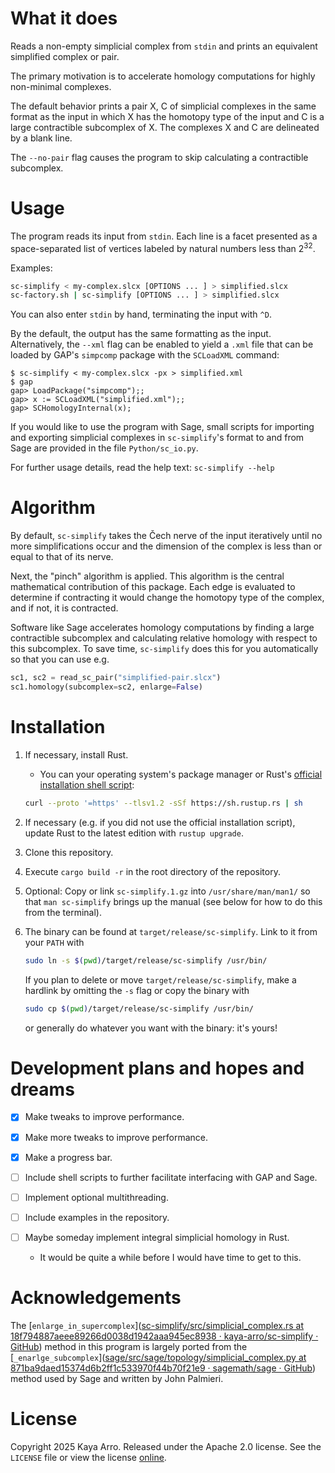 # What it does

Reads a non-empty simplicial complex from `stdin` and prints an equivalent simplified complex or pair.

The primary motivation is to accelerate homology computations for highly non-minimal complexes.

The default behavior prints a pair X, C of simplicial complexes in the same format as the input in which X has the homotopy type of the input and C is a large contractible subcomplex of X. The complexes X and C are delineated by a blank line.

 The `--no-pair` flag causes the program to skip calculating a contractible subcomplex.

# Usage

The program reads its input from `stdin`. Each line is a facet presented as a space-separated list of vertices labeled by natural numbers less than 2<sup>32</sup>.

Examples:

```bash
sc-simplify < my-complex.slcx [OPTIONS ... ] > simplified.slcx
sc-factory.sh | sc-simplify [OPTIONS ... ] > simplified.slcx
```

You can also enter `stdin` by hand, terminating the input with `^D`.

By the default, the output has the same formatting as the input. Alternatively, the `--xml` flag can be enabled to yield a `.xml` file that can be loaded by GAP's `simpcomp` package with the `SCLoadXML` command:

```
$ sc-simplify < my-complex.slcx -px > simplified.xml
$ gap
gap> LoadPackage("simpcomp");;
gap> x := SCLoadXML("simplified.xml");;
gap> SCHomologyInternal(x);
```

If you would like to use the program with Sage, small scripts for importing and exporting simplicial complexes in `sc-simplify`'s format to and from Sage are provided in the file `Python/sc_io.py`.

For further usage details, read the help text: `sc-simplify --help`

# Algorithm

By default, `sc-simplify` takes the Čech nerve of the input iteratively until no more simplifications occur and the dimension of the complex is less than or equal to that of its nerve.

Next, the "pinch" algorithm is applied. This algorithm is the central mathematical contribution of this package. Each edge is evaluated to determine if contracting it would change the homotopy type of the complex, and if not, it is contracted.

Software like Sage accelerates homology computations by finding a large contractible subcomplex and calculating relative homology with respect to this subcomplex. To save time, `sc-simplify` does this for you automatically so that you can use e.g.

```python
sc1, sc2 = read_sc_pair("simplified-pair.slcx")
sc1.homology(subcomplex=sc2, enlarge=False)
```

# Installation

1. If necessary, install Rust.
   
   - You can your operating system's package manager or Rust's [official installation shell script](https://www.rust-lang.org/tools/install):
   
   ```bash
   curl --proto '=https' --tlsv1.2 -sSf https://sh.rustup.rs | sh
   ```

2. If necessary (e.g. if you did not use the official installation script), update Rust to the latest edition with `rustup upgrade`.

3. Clone this repository.

4. Execute `cargo build -r` in the root directory of the repository.

5. Optional: Copy or link `sc-simplify.1.gz` into `/usr/share/man/man1/` so that `man sc-simplify` brings up the manual (see below for how to do this from the terminal).

6. The binary can be found at `target/release/sc-simplify`. Link to it from your `PATH` with
   
   ```bash
   sudo ln -s $(pwd)/target/release/sc-simplify /usr/bin/
   ```
   
   If you plan to delete or move `target/release/sc-simplify`, make a hardlink by omitting the `-s` flag or copy the binary with
   
   ```bash
   sudo cp $(pwd)/target/release/sc-simplify /usr/bin/
   ```
   
   or generally do whatever you want with the binary: it's yours!

# Development plans and hopes and dreams

- [x] Make tweaks to improve performance.

- [x] Make more tweaks to improve performance.

- [x] Make a progress bar.

- [ ] Include shell scripts to further facilitate interfacing with GAP and Sage.

- [ ] Implement optional multithreading.

- [ ] Include examples in the repository.

- [ ] Maybe someday implement integral simplicial homology in Rust.
  
  - It would be quite a while before I would have time to get to this.

# Acknowledgements

The [`enlarge_in_supercomplex`]([sc-simplify/src/simplicial_complex.rs at 18f794887aeee89266d0038d1942aaa945ec8938 · kaya-arro/sc-simplify · GitHub](https://github.com/kaya-arro/sc-simplify/blob/18f794887aeee89266d0038d1942aaa945ec8938/src/simplicial_complex.rs#L170)) method in this program is largely ported from the [`_enarlge_subcomplex`]([sage/src/sage/topology/simplicial_complex.py at 871ba9daed15374d6b2ff1c533970f44b70f21e9 · sagemath/sage · GitHub](https://github.com/sagemath/sage/blob/871ba9daed15374d6b2ff1c533970f44b70f21e9/src/sage/topology/simplicial_complex.py#L3901)) method used by Sage and written by John Palmieri.

# License

Copyright 2025 Kaya Arro. Released under the Apache 2.0 license. See the `LICENSE` file or view the license [online](http://www.apache.org/licenses/LICENSE-2.0).
